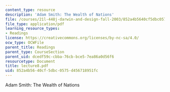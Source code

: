 ```yaml
---
content_type: resource
description: 'Adam Smith: The Wealth of Nations'
file: /courses/21l-448j-darwin-and-design-fall-2003/852a4b5640cf5dbc0575d456718951fc_lecture8.pdf
file_type: application/pdf
learning_resource_types:
- Readings
license: https://creativecommons.org/licenses/by-nc-sa/4.0/
ocw_type: OCWFile
parent_title: Readings
parent_type: CourseSection
parent_uid: dcedf59c-cbba-76cb-bce5-7ea86a0d56f6
resourcetype: Document
title: lecture8.pdf
uid: 852a4b56-40cf-5dbc-0575-d456718951fc
---
```

Adam Smith: The Wealth of Nations